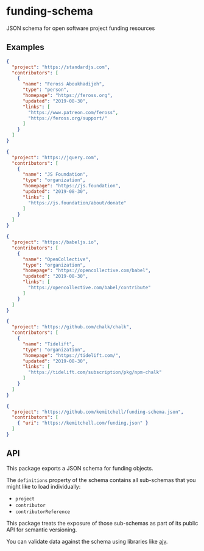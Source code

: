 # funding-schema

JSON schema for open software project funding resources

## Examples

```json
{
  "project": "https://standardjs.com",
  "contributors": [
    {
      "name": "Feross Aboukhadijeh",
      "type": "person",
      "homepage": "https://feross.org",
      "updated": "2019-08-30",
      "links": [
        "https://www.patreon.com/feross",
        "https://feross.org/support/"
      ]
    }
  ]
}
```

```json
{
  "project": "https://jquery.com",
  "contributors": [
    {
      "name": "JS Foundation",
      "type": "organization",
      "homepage": "https://js.foundation",
      "updated": "2019-08-30",
      "links": [
        "https://js.foundation/about/donate"
      ]
    }
  ]
}
```

```json
{
  "project": "https://babeljs.io",
  "contributors": [
    {
      "name": "OpenCollective",
      "type": "organization",
      "homepage": "https://opencollective.com/babel",
      "updated": "2019-08-30",
      "links": [
        "https://opencollective.com/babel/contribute"
      ]
    }
  ]
}
```

```json
{
  "project": "https://github.com/chalk/chalk",
  "contributors": [
    {
      "name": "Tidelift",
      "type": "organization",
      "homepage": "https://tidelift.com/",
      "updated": "2019-08-30",
      "links": [
        "https://tidelift.com/subscription/pkg/npm-chalk"
      ]
    }
  ]
}
```

```json
{
  "project": "https://github.com/kemitchell/funding-schema.json",
  "contributors": [
    { "uri": "https://kemitchell.com/funding.json" }
  ]
}
```

## API

This package exports a JSON schema for funding objects.

The `definitions` property of the schema contains all sub-schemas that you might like to load individually:

- `project`
- `contributor`
- `contributorReference`

This package treats the exposure of those sub-schemas as part of its public API for semantic versioning.

You can validate data against the schema using libraries like [ajv](https://www.npmjs.com/package/ajv).
